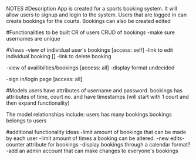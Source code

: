 NOTES
#Description
App is created for a sports booking system. It will allow users to signup and login to the system. Users that are logged in can create bookings for the courts. Bookings can also be created edited 

#Functionalities to be built
CR of users
CRUD of bookings
	-make sure usernames are unique

#Views
-view of individual user's bookings [access: self]
	-link to edit individual booking []
	-link to delete booking

-view of availibilties/bookings [access: all]
	-display format undecided

-sign in/login page [access: all]

#Models
users have attributes of username and password.
bookings has attributes of time, court no. and have timestamps (will start with 1 court and then expand functionality)


The model relationships include:
users has many bookings
bookings belongs to users


#additional functionality ideas
-limit amount of bookings that can be made by each user
-limit amount of times a booking can be altered.
	-new edits-counter attribute for bookings
-display bookings through a calendar format?
-add an admin account that can make changes to everyone's bookings


